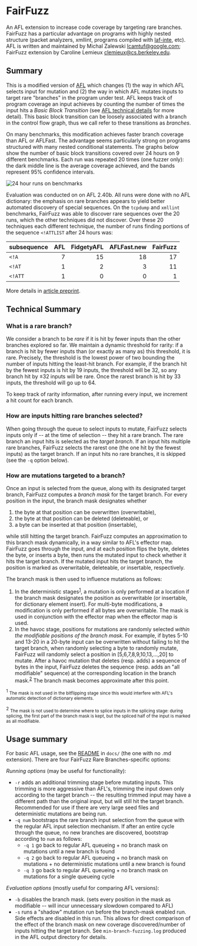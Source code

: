 # FairFuzz

An AFL extension to increase code coverage by targeting rare branches. FairFuzz has a particular advantage on programs with highly nested structure (packet analyzers, xmllint, programs compiled with [laf-inte](https://lafintel.wordpress.com/), etc). AFL is written and maintained by Michal Zalewski <lcamtuf@google.com>; FairFuzz extension by Caroline Lemieux <clemieux@cs.berkeley.edu>.


## Summary

This is a modified version of [AFL](http://lcamtuf.coredump.cx/afl/) which changes (1) the way in which AFL selects input for mutation and (2) the way in which AFL mutates inputs to target rare "branches" in the program under test. AFL keeps track of program coverage an input achieves by counting the number of times the input hits a _Basic Block Transition_ (see [AFL technical details](http://lcamtuf.coredump.cx/afl/technical_details.txt) for more detail). This basic block transition can be loosely associated with a branch in the control flow graph, thus we call refer to these transitions as _branches_.

On many benchmarks, this modification achieves faster branch coverage than AFL or AFLFast. The advantage seems particularly strong on programs structured with many nested conditional statements. The graphs below show the number of basic block transitions covered over 24 hours on 9 different benchmarks. Each run was repeated 20 times (one fuzzer only): the dark middle line is the average coverage achieved, and the bands represent 95% confidence intervals.

![24 hour runs on benchmarks](https://github.com/carolemieux/afl-rb/raw/master/24-hour-runs-2.40b.png)

Evaluation was conducted on on AFL 2.40b. All runs were done with no AFL dictionary: the emphasis on rare branches appears to yield better automated discovery of special sequences. On the `tcpdump` and `xmllint` benchmarks, FairFuzz was able to discover rare sequences over the 20 runs, which the other techniques did not discover. Over these 20 techniques each different technique, the number of runs finding portions of the sequence `<!ATTLIST` after 24 hours was:

| subsequence | AFL | FidgetyAFL | AFLFast.new | FairFuzz|
| ------ | --------: | --------: | --------: | --------: |
| `<!A` |  7 | 15 | 18| 17|
| `<!AT` |  1 | 2 | 3| 11|
| `<!ATT` |  1 | 0 | 0| 1|

More details in [article preprint](https://arxiv.org/abs/1709.07101).

## Technical Summary

### What is a rare branch?

We consider a branch to be _rare_ if it is hit by fewer inputs than the other branches explored so far. We maintain a dynamic threshold for rarity: if a branch is hit by fewer inputs than (or exactly as many as) this threshold, it is rare. Precisely, the threshold is the lowest power of two bounding the number of inputs hitting the least-hit branch. For example, if the branch hit by the fewest inputs is hit by 19 inputs, the threshold will be 32, so any branch hit by ≤32 inputs will be rare. Once the rarest branch is hit by 33 inputs, the threshold will go up to 64. 

To keep track of rarity information, after running every input, we increment a hit count for each branch. 

### How are inputs hitting rare branches selected?

When going through the queue to select inputs to mutate, FairFuzz selects inputs only if -- at the time of selection -- they hit a rare branch. The rare branch an input hits is selected as the _target branch_. If an input hits multiple rare branches, FairFuzz selects the rarest one (the one hit by the fewest inputs) as the target branch. If an input hits no rare branches, it is skipped (see the `-q` option below).

### How are mutations targeted to a branch?

Once an input is selected from the queue, along with its designated target branch, FairFuzz computes a _branch mask_ for the target branch. For every position in the input, the branch mask designates whether
1. the byte at that position can be overwritten (overwritable),
2. the byte at that position can be deleted (deleteable), or
3. a byte can be inserted at that position (insertable),

while still hitting the target branch. FairFuzz computes an approximation to this branch mask dynamically, in a way similar to AFL's effector map. FairFuzz goes through the input, and at each position flips the byte, deletes the byte, or inserts a byte, then runs the mutated input to check whether it hits the target branch. If the mutated input hits the target branch, the position is marked as overwritable, deleteable, or insertable, respectively.

The branch mask is then used to influence mutations as follows:
1. In the deterministic stages<sup>[1](#footnote1)</sup>, a mutation is only performed at a location if the branch mask designates the position as overwritable (or insertable, for dictionary element insert). For multi-byte modifications, a modification is only performed if all bytes are overwritable. The mask is used in conjunction with the effector map when the effector map is used.
2. In the havoc stage, positions for mutations are randomly selected _within the modifiable positions of the branch mask_. For example, if bytes 5-10 and 13-20 in a 20-byte input can be overwritten without failing to hit the target branch, when randomly selecting a byte to randomly mutate, FairFuzz will randomly select a position in [5,6,7,8,9,10,13,...,20] to mutate. After a havoc mutation that deletes (resp. adds) a sequence of bytes in the input, FairFuzz deletes the sequence (resp. adds an "all modifiable" sequence) at the corresponding location in the branch mask.<sup>[2](#footnote2)</sup> The branch mask becomes approximate after this point.


<a name="footnote1"><sup>1</sup></a> <small>The mask is not used in the bitflipping stage since this would interfere with AFL's automatic detection of dictionary elements. </small>

<a name="footnote2"><sup>2</sup></a> <small>The mask is not used to determine where to splice inputs in the splicing stage: during splicing, the first part of the branch mask is kept, but the spliced half of the input is marked as all modifiable.</small>


## Usage summary

For basic AFL usage, see the [README](https://github.com/carolemieux/afl-rb/blob/master/docs/README) in `docs/` (the one with no .md extension). There are four FairFuzz Rare Branches-specific options:

*Running options* (may be useful for functionality):
- `-r` adds an additional trimming stage before mutating inputs. This trimming is more aggressive than AFL's, trimming the input down only according to the target branch -- the resulting trimmed input may have a different path than the original input, but will still hit the target branch. Recommended for use if there are very large seed files and deterministic mutations are being run.
- `-q num` bootstraps the rare branch input selection from the queue with the regular AFL input selection mechanism. If after an entire cycle through the queue, no new branches are discovered, bootstrap according to `num` as follows:
  - `-q 1` go back to regular AFL queueing + no branch mask on mutations until a new branch is found
  - `-q 2` go back to regular AFL queueing + no branch mask on mutations + no deterministic mutations until a new branch is found
  - `-q 3` go back to regular AFL queueing + no branch mask on mutations for a single queueing cycle

*Evaluation options* (mostly useful for comparing AFL versions):
- `-b` disables the branch mask. (sets every position in the mask as modifiable -- will incur unnecessary slowdown compared to AFL) 
- `-s` runs a "shadow" mutation run before the branch-mask enabled run. Side effects are disabled in this run. This allows for direct comparison of the effect of the branch mask on new coverage discovered/number of inputs hitting the target branch. See `min-branch-fuzzing.log` produced in the AFL output directory for details.
